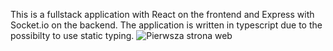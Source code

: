 This is a fullstack application with React on the frontend and Express with Socket.io on the backend. The application is written in typescript due to the possibilty to use static typing. 
![Pierwsza strona web](https://user-images.githubusercontent.com/50677638/96881227-54701b00-147e-11eb-9fff-b163725fac00.png)
